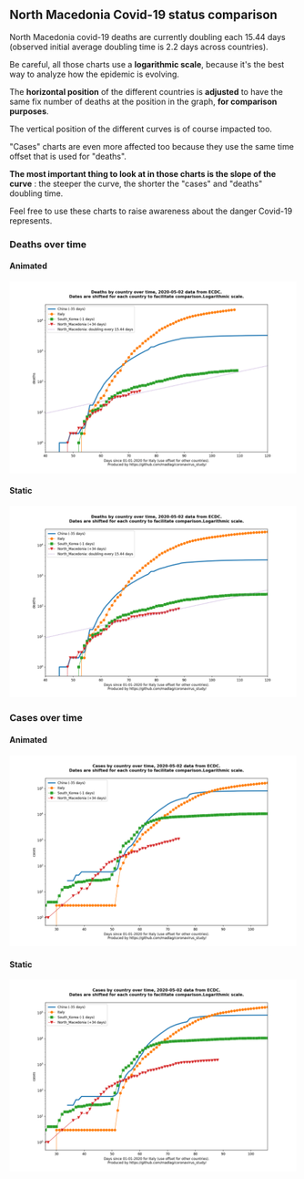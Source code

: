 ## North Macedonia Covid-19 status comparison 

North Macedonia covid-19 deaths are currently doubling each 15.44 days (observed initial average doubling time is 2.2 days across countries).



Be careful, all those charts use a **logarithmic scale**, because it's the best way to analyze how the epidemic is evolving.
 
The **horizontal position** of the different countries is **adjusted** to have the same fix number of deaths at the position in the graph, **for comparison purposes**.

The vertical position of the different curves is of course impacted too.

"Cases" charts are even more affected too because they use the same time offset that is used for "deaths".

**The most important thing to look at in those charts is the slope of the curve** : the steeper the curve, the shorter the "cases" and "deaths" doubling time.

Feel free to use these charts to raise awareness about the danger Covid-19 represents. 


 
### Deaths over time
 
#### Animated
![North Macedonia covid-19 deaths animated chart](https://raw.githubusercontent.com/madlag/coronavirus_study/master/notebooks/graphs/2020-05-02/countries/North_Macedonia/2020-05-02_North_Macedonia_deaths.gif "North Macedonia covid-19 deaths animated chart")   
 
#### Static
![North Macedonia covid-19 deaths static chart](https://raw.githubusercontent.com/madlag/coronavirus_study/master/notebooks/graphs/2020-05-02/countries/North_Macedonia/2020-05-02_North_Macedonia_deaths.png "North Macedonia covid-19 deaths static chart")   

 
### Cases over time
 
#### Animated
![North Macedonia covid-19 cases animated chart](https://raw.githubusercontent.com/madlag/coronavirus_study/master/notebooks/graphs/2020-05-02/countries/North_Macedonia/2020-05-02_North_Macedonia_cases.gif "North Macedonia covid-19 cases animated chart")   
 
#### Static
![North Macedonia covid-19 cases static chart](https://raw.githubusercontent.com/madlag/coronavirus_study/master/notebooks/graphs/2020-05-02/countries/North_Macedonia/2020-05-02_North_Macedonia_cases.png "North Macedonia covid-19 cases static chart")   


